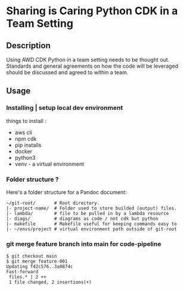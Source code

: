 # Sharing is Caring Python CDK in a Team Setting 

## Description

Using AWD CDK Python in a team setting needs to be thought out. Standards and general agreements on how the code will be leveraged should be discussed and agreed to within a team.

## Usage

### Installing | setup local dev environment

things to install :
  - aws cli
  - npm cdk
  - pip installs
  - docker
  - python3
  - venv - a virtual environment

### Folder structure ?

Here's a folder structure for a Pandoc document:

```
~/git-root/       # Root directory.
|- project-name/  # Folder used to store builded (output) files.
|- lambda/        # file to be pulled in by a lambda resource
|- diags/         # diagrams as code / not cdk but python
|- makefile       # Makefile useful for keeping commands easy to 
|- ~/envs/project # virtual environment path outside of git-root
```

### git merge feature branch into main for code-pipeline

```
$ git checkout main
$ git merge feature-001
Updating f42c576..3a0874c
Fast-forward
 files.* | 2 ++
 1 file changed, 2 insertions(+)
```
